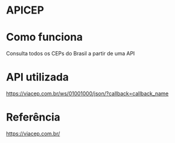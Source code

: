 # APICEP
# Como funciona
Consulta todos os CEPs do Brasil a partir de uma API
# API utilizada
https://viacep.com.br/ws/01001000/json/?callback=callback_name
# Referência
https://viacep.com.br/
